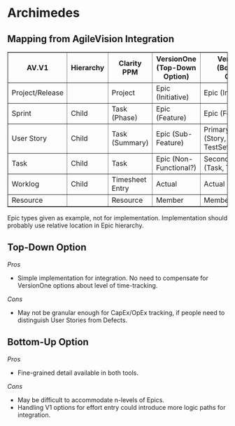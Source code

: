 # Archimedes

## Mapping from AgileVision Integration

<table border="1">
<tr><th>AV.V1</th><th>Hierarchy</th><th>Clarity PPM</th><th>VersionOne (Top-Down Option)</th><th>VersionOne (Bottom-Up Option)</th></tr>
<tr><td>Project/Release</td><td>&nbsp;</td><td>Project</td><td>Epic (Initiative)</td><td>Epic (Initiative)</td></tr>
<tr><td>Sprint</td><td>Child</td><td>Task (Phase)</td><td>Epic (Feature)</td><td>Epic (Feature)</td></tr>
<tr><td>User Story</td><td>Child</td><td>Task (Summary)</td><td>Epic (Sub-Feature)</td><td>PrimaryWorkitem (Story, Defect, TestSet)</td></tr>
<tr><td>Task</td><td>Child</td><td>Task</td><td>Epic (Non-Functional?)</td><td>SecondaryWorkitem (Task, Test)</td></tr>
<tr><td>Worklog</td><td>Child</td><td>Timesheet Entry</td><td>Actual</td><td>Actual</td></tr>
<tr><td>Resource</td><td>&nbsp;</td><td>Resource</td><td>Member</td><td>Member</td></tr>
</table>

Epic types given as example, not for implementation. Implementation should probably use relative location in Epic hierarchy.

## Top-Down Option

*Pros*

* Simple implementation for integration. No need to compensate for VersionOne options about level of time-tracking.

*Cons*

* May not be granular enough for CapEx/OpEx tracking, if people need to distinguish User Stories from Defects.

## Bottom-Up Option

*Pros*

* Fine-grained detail available in both tools.

*Cons*

* May be difficult to accommodate n-levels of Epics.
* Handling V1 options for effort entry could introduce more logic paths for integration.
